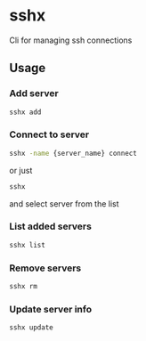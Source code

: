 # sshx

Cli for managing ssh connections

## Usage

### Add server

```bash
sshx add
```

### Connect to server

```bash
sshx -name {server_name} connect
```

or just

```bash
sshx
```

and select server from the list

### List added servers

```bash
sshx list
```

### Remove servers

```bash
sshx rm
```

### Update server info

```bash
sshx update
```
